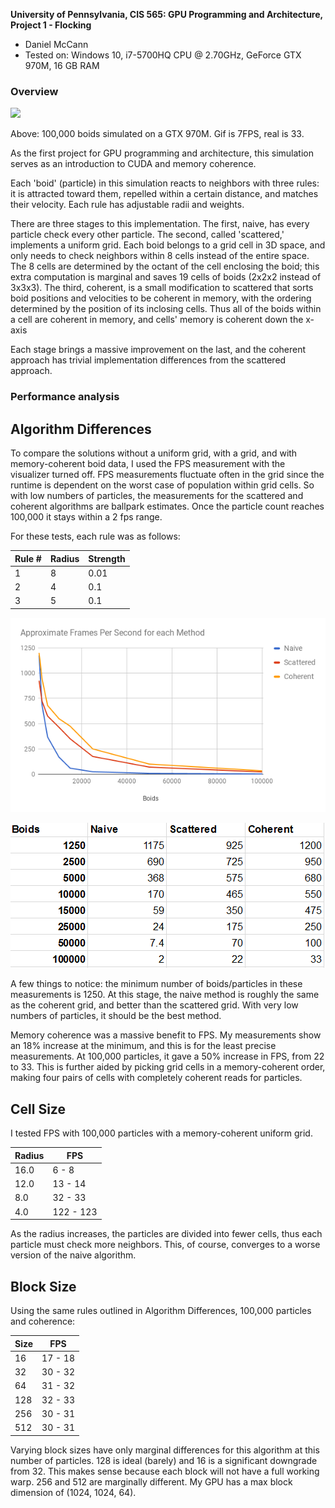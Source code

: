 **University of Pennsylvania, CIS 565: GPU Programming and Architecture,
Project 1 - Flocking**

* Daniel McCann
* Tested on: Windows 10, i7-5700HQ CPU @ 2.70GHz, GeForce GTX 970M, 16 GB RAM

### Overview

![](./images/broid.gif)

Above: 100,000 boids simulated on a GTX 970M. Gif is 7FPS, real is 33.

As the first project for GPU programming and architecture, this simulation serves as an introduction to CUDA and memory coherence.

Each 'boid' (particle) in this simulation reacts to neighbors with three rules: it is attracted toward them, repelled within a certain distance, and matches their velocity. Each rule has adjustable radii and weights.

There are three stages to this implementation. The first, naive, has every particle check every other particle. 
The second, called 'scattered,' implements a uniform grid. Each boid belongs to a grid cell in 3D space, and only needs to check neighbors within 8 cells instead of the entire space. The 8 cells are determined by the octant of the cell enclosing the boid; this extra computation is marginal and saves 19 cells of boids (2x2x2 instead of 3x3x3).
The third, coherent, is a small modification to scattered that sorts boid positions and velocities to be coherent in memory, with the ordering determined by the position of its inclosing cells. Thus all of the boids within a cell are coherent in memory, and cells' memory is coherent down the x-axis

Each stage brings a massive improvement on the last, and the coherent approach has trivial implementation differences from the scattered approach.

### Performance analysis

## Algorithm Differences

To compare the solutions without a uniform grid, with a grid, and with memory-coherent boid data, I used the FPS measurement with the visualizer turned off.
FPS measurements fluctuate often in the grid since the runtime is dependent on the worst case of population within grid cells. So with low numbers of particles, the measurements for the scattered and coherent algorithms are ballpark estimates.
Once the particle count reaches 100,000 it stays within a 2 fps range.

For these tests, each rule was as follows:

|Rule # | Radius | Strength |
| --- | --- | --- |
| 1 | 8 | 0.01 |
| 2 | 4 | 0.1 |
| 3 | 5 | 0.1 |

![](./images/FPSMethod.png)

![](./images/FPSMethodText.PNG)

A few things to notice: the minimum number of boids/particles in these measurements is 1250.
At this stage, the naive method is roughly the same as the coherent grid, and better than the scattered grid. With very low numbers of particles, it should be the best method.

Memory coherence was a massive benefit to FPS. My measurements show an 18% increase at the minimum, and this is for the least precise measurements. At 100,000 particles, it gave a 50% increase in FPS, from 22 to 33. This is further aided by picking grid cells in a memory-coherent order, making four pairs of cells with completely coherent reads for particles.

## Cell Size

I tested FPS with 100,000 particles with a memory-coherent uniform grid.

| Radius | FPS |
| --- | --- |
| 16.0 | 6 - 8 |
| 12.0 | 13 - 14 |
| 8.0 | 32 - 33 |
| 4.0 | 122 - 123 |

As the radius increases, the particles are divided into fewer cells, thus each particle must check more neighbors. This, of course, converges to a worse version of the naive algorithm.

## Block Size

Using the same rules outlined in Algorithm Differences, 100,000 particles and coherence:

| Size | FPS |
| --- | --- |
| 16 | 17 - 18 |
| 32 | 30 - 32 |
| 64 | 31 - 32 |
| 128 | 32 - 33 |
| 256 | 30 - 31 |
| 512 | 30 - 31 |

Varying block sizes have only marginal differences for this algorithm at this number of particles. 128 is ideal (barely) and 16 is a significant downgrade from 32. This makes sense because each block will not have a full working warp.
256 and 512 are marginally different. My GPU has a max block dimension of (1024, 1024, 64).

